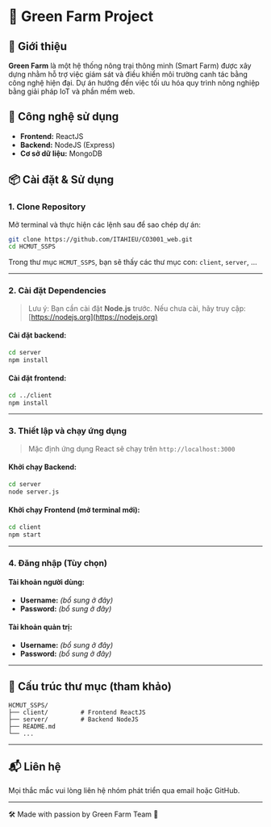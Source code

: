 # 🌱 Green Farm Project

## 📌 Giới thiệu

**Green Farm** là một hệ thống nông trại thông minh (Smart Farm) được xây dựng nhằm hỗ trợ việc giám sát và điều khiển môi trường canh tác bằng công nghệ hiện đại. Dự án hướng đến việc tối ưu hóa quy trình nông nghiệp bằng giải pháp IoT và phần mềm web.

## 🚀 Công nghệ sử dụng

- **Frontend:** ReactJS
- **Backend:** NodeJS (Express)
- **Cơ sở dữ liệu:** MongoDB

## 📦 Cài đặt & Sử dụng

### 1. Clone Repository

Mở terminal và thực hiện các lệnh sau để sao chép dự án:

```bash
git clone https://github.com/ITAHIEU/CO3001_web.git
cd HCMUT_SSPS
```

Trong thư mục `HCMUT_SSPS`, bạn sẽ thấy các thư mục con: `client`, `server`, ...

---

### 2. Cài đặt Dependencies

> Lưu ý: Bạn cần cài đặt **Node.js** trước. Nếu chưa cài, hãy truy cập: [https://nodejs.org](https://nodejs.org)

#### Cài đặt backend:

```bash
cd server
npm install
```

#### Cài đặt frontend:

```bash
cd ../client
npm install
```

---

### 3. Thiết lập và chạy ứng dụng

> Mặc định ứng dụng React sẽ chạy trên `http://localhost:3000`

#### Khởi chạy Backend:

```bash
cd server
node server.js
```

#### Khởi chạy Frontend (mở terminal mới):

```bash
cd client
npm start
```

---

### 4. Đăng nhập (Tùy chọn)

#### Tài khoản người dùng:

- **Username:** _(bổ sung ở đây)_
- **Password:** _(bổ sung ở đây)_

#### Tài khoản quản trị:

- **Username:** _(bổ sung ở đây)_
- **Password:** _(bổ sung ở đây)_

---

## 📂 Cấu trúc thư mục (tham khảo)

```
HCMUT_SSPS/
├── client/         # Frontend ReactJS
├── server/         # Backend NodeJS
├── README.md
└── ...
```

---

## 📬 Liên hệ

Mọi thắc mắc vui lòng liên hệ nhóm phát triển qua email hoặc GitHub.

---

🛠 Made with passion by Green Farm Team 🌾